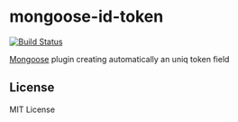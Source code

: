 mongoose-id-token
==================

[![Build Status](https://travis-ci.org/kukulili-labs/mongoose-id-token.svg?branch=master)](https://travis-ci.org/kukulili-labs/mongoose-id-token)

[Mongoose](https://github.com/LearnBoost/mongoose) plugin creating automatically an uniq token field


License
-------

MIT License
